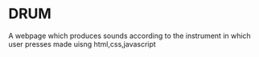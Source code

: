 # DRUM
A webpage which produces sounds according to the instrument in which user presses made uisng html,css,javascript

